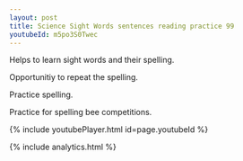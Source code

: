 ```yaml
---
layout: post
title: Science Sight Words sentences reading practice 99
youtubeId: m5po3S0Twec
---
```

 
 
Helps to learn sight words and their spelling.

Opportunitiy to repeat the spelling. 

Practice spelling. 
 
Practice for spelling bee competitions. 
 
{% include youtubePlayer.html id=page.youtubeId %}
 
 
{% include analytics.html %}